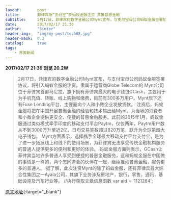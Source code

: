 ```yaml
---
layout:       post
title:        菲律宾版“支付宝”获蚂蚁金服注资 共推普惠金融
subtitle:     2月17日，菲律宾的数字金融公司Mynt宣布，与支付宝母公司蚂蚁金服签署协议，将引入蚂蚁金服的注资。
date:         2017/02/17 21:39
author:       "Sinter"
header-img:   "img/my-post/tech08.jpg"
header-mask:  0.3
catalog:      true
tags:
    - 界面新闻
---
```


**2017/02/17 21:39**  **浏览 20.2W**

> 2月17日，菲律宾的数字金融公司Mynt宣布，与支付宝母公司蚂蚁金服签署协议，将引入蚂蚁金服的注资。隶属于运营商Globe Telecom的 Mynt公司位于菲律宾首都马尼拉，旗下拥有菲律宾最大的电子钱包GCash，主要用于为手机充值、转账、线上购物和缴费，目前有300多万用户。Mynt旗下还有Fuse Lending平台，主要面向个人和小微企业发放贷款。
注资后，蚂蚁金服将把在中国开展普惠金融的经验和技术输出给Mynt，为当地的消费者和小微企业提供更安全、便捷的普惠金融服务。此前的2015年1月，蚂蚁金服通过类似模式牵手印度的移动支付平台Paytm，仅仅两年，Paytm用户数从不到3000万升至近2亿，日均交易笔数超过820万笔，跃升为全球第四大电子钱包。
Mynt方面表示，选择携手全球最大移动支付平台支付宝，是为了进一步拓展线上和线下的使用场景，为菲律宾无法享受传统金融机构服务的普通人提供更多的便利和更好的体验。
蚂蚁金服方面则表示，GCash让菲律宾当地许多普通人享受到便捷的普惠金融服务，这和蚂蚁金服在中国做的事情是一样的，两个志同道合的伙伴在一起，继续推动普惠金融，服务更多的普通人。
据了解，此次注资Mynt的除了蚂蚁金服，还有菲律宾最大综合性集团之一Ayala公司，其旗下业务涉及房地产，银行，零售，通讯，基础设施及汽车行业等。
	//执行获取文章信息函数
	var aid = '1121264';


[原文地址](http://www.jiemian.com/article/1121264.html){:target="_blank"}


